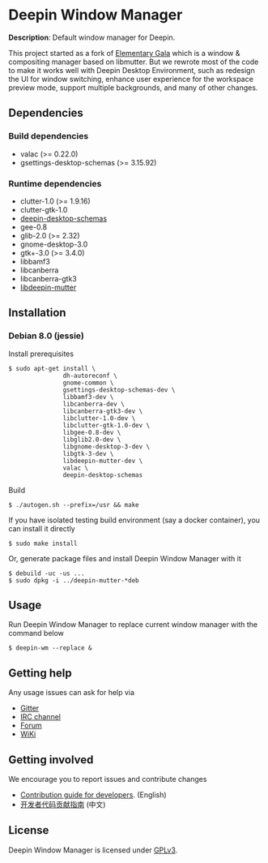 # Deepin Window Manager

**Description**: Default window manager for Deepin.

This project started as a fork of
[Elementary Gala](https://launchpad.net/gala) which is a window &
compositing manager based on libmutter. But we rewrote most of the
code to make it works well with Deepin Desktop Environment, such as
redesign the UI for window switching, enhance user experience for the
workspace preview mode, support multiple backgrounds, and many of
other changes.

## Dependencies

### Build dependencies

- valac (>= 0.22.0)
- gsettings-desktop-schemas (>= 3.15.92)

### Runtime dependencies

- clutter-1.0 (>= 1.9.16)
- clutter-gtk-1.0
- [deepin-desktop-schemas](https://github.com/linuxdeepin/deepin-desktop-schemas)
- gee-0.8
- glib-2.0 (>= 2.32)
- gnome-desktop-3.0
- gtk+-3.0 (>= 3.4.0)
- libbamf3
- libcanberra
- libcanberra-gtk3
- [libdeepin-mutter](https://github.com/linuxdeepin/deepin-mutter)

## Installation

### Debian 8.0 (jessie)

Install prerequisites
```
$ sudo apt-get install \
               dh-autoreconf \
               gnome-common \
               gsettings-desktop-schemas-dev \
               libbamf3-dev \
               libcanberra-dev \
               libcanberra-gtk3-dev \
               libclutter-1.0-dev \
               libclutter-gtk-1.0-dev \
               libgee-0.8-dev \
               libglib2.0-dev \
               libgnome-desktop-3-dev \
               libgtk-3-dev \
               libdeepin-mutter-dev \
               valac \
               deepin-desktop-schemas
```

Build
```
$ ./autogen.sh --prefix=/usr && make
```

If you have isolated testing build environment (say a docker container), you can install it directly
```
$ sudo make install
```

Or, generate package files and install Deepin Window Manager with it
```
$ debuild -uc -us ...
$ sudo dpkg -i ../deepin-mutter-*deb
```

## Usage

Run Deepin Window Manager to replace current window manager with the command below
```
$ deepin-wm --replace &
```

## Getting help

Any usage issues can ask for help via

* [Gitter](https://gitter.im/orgs/linuxdeepin/rooms)
* [IRC channel](https://webchat.freenode.net/?channels=deepin)
* [Forum](https://bbs.deepin.org)
* [WiKi](https://wiki.deepin.org/)

## Getting involved

We encourage you to report issues and contribute changes

* [Contribution guide for developers](https://github.com/linuxdeepin/developer-center/wiki/Contribution-Guidelines-for-Developers-en). (English)
* [开发者代码贡献指南](https://github.com/linuxdeepin/developer-center/wiki/Contribution-Guidelines-for-Developers) (中文)

## License

Deepin Window Manager is licensed under [GPLv3](LICENSE).
